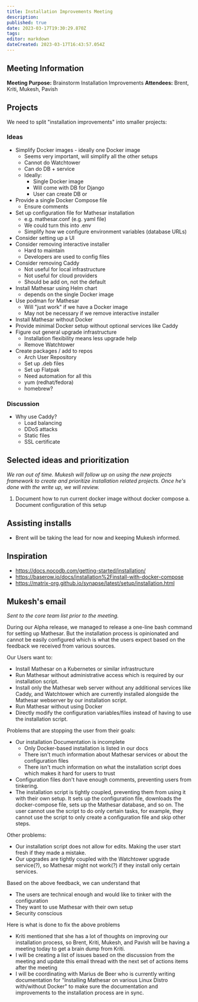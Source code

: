 ```yaml
---
title: Installation Improvements Meeting
description: 
published: true
date: 2023-03-17T19:30:29.870Z
tags: 
editor: markdown
dateCreated: 2023-03-17T16:43:57.054Z
---
```


## Meeting Information
**Meeting Purpose:** Brainstorm Installation Improvements
**Attendees:** Brent, Kriti, Mukesh, Pavish


## Projects
We need to split "installation improvements" into smaller projects:

### Ideas
- Simplify Docker images - ideally one Docker image
    - Seems very important, will simplify all the other setups
    - Cannot do Watchtower
    - Can do DB + service
    - Ideally:
        - Single Docker image
        - Will come with DB for Django
        - User can create DB or 
- Provide a single Docker Compose file 
    - Ensure comments
- Set up configuration file for Mathesar installation
    - e.g. mathesar.conf (e.g. yaml file)
    - We could turn this into .env
    - Simplify how we configure environment variables (database URLs)
- Consider setting up a UI
- Consider removing interactive installer
    - Hard to maintain
    - Developers are used to config files
- Consider removing Caddy
    - Not useful for local infrastructure
    - Not useful for cloud providers
    - Should be add on, not the default
- Install Mathesar using Helm chart
    - depends on the single Docker image
- Use podman for Mathesar
    - Will "just work" if we have a Docker image
    - May not be necessary if we remove interactive installer
- Install Mathesar without Docker
- Provide minimal Docker setup without optional services like Caddy
- Figure out general upgrade infrastructure
    - Installation flexibility means less upgrade help
    - Remove Watchtower
- Create packages / add to repos
    - Arch User Repository
    - Set up .deb files
    - Set up Flatpak
    - Need automation for all this
    - yum (redhat/fedora)
    - homebrew?

### Discussion
- Why use Caddy?
    - Load balancing
    - DDoS attacks
    - Static files
    - SSL certificate

## Selected ideas and prioritization
*We ran out of time. Mukesh will follow up on using the new projects framework to create and prioritize installation related projects. Once he's done with the write up, we will review.*

1. Document how to run current docker image without docker compose
    a. Document configuration of this setup

## Assisting installs
- Brent will be taking the lead for now and keeping Mukesh informed.

## Inspiration
- https://docs.nocodb.com/getting-started/installation/
- https://baserow.io/docs/installation%2Finstall-with-docker-compose
- https://matrix-org.github.io/synapse/latest/setup/installation.html

## Mukesh's email
*Sent to the core team list prior to the meeting.*

During our Alpha release, we managed to release a one-line bash command for setting up Mathesar. But the installation process is opinionated and cannot be easily configured which is what the users expect based on the feedback we received from various sources.

Our Users want to:
- Install Mathesar on a Kubernetes or similar infrastructure
- Run Mathesar without administrative access which is required by our installation script.
- Install only the Mathesar web server without any additional services like Caddy, and Watchtower which are currently installed alongside the Mathesar webserver by our installation script.
- Run Mathesar without using Docker
- Directly modify the configuration variables/files instead of having to use the installation script.

Problems that are stopping the user from their goals:
- Our installation Documentation is incomplete
  - Only Docker-based installation is listed in our docs
  - There isn't much information about Mathesar services or about the configuration files
  - There isn't much information on what the installation script does which makes it hard for users to trust
- Configuration files don't have enough comments, preventing users from tinkering.
- The installation script is tightly coupled, preventing them from using it with their own setup. It sets up the configuration file, downloads the docker-compose file, sets up the Mathesar database, and so on. The user cannot use the script to do only certain tasks, for example, they cannot use the script to only create a configuration file and skip other steps.

Other problems:
- Our installation script does not allow for edits. Making the user start fresh if they made a mistake.
- Our upgrades are tightly coupled with the Watchtower upgrade service(?), so Mathesar might not work(?) if they install only certain services.

Based on the above feedback, we can understand that
- The users are technical enough and would like to tinker with the configuration
- They want to use Mathesar with their own setup
- Security conscious

Here is what is done to fix the above problems
- Kriti mentioned that she has a lot of thoughts on improving our installation process, so Brent, Kriti, Mukesh, and Pavish will be having a meeting today to get a brain dump from Kriti.
- I will be creating a list of issues based on the discussion from the meeting and update this email thread with the next set of actions items after the meeting
- I will be coordinating with Marius de Beer who is currently writing documentation for "Installing Mathesar on various Linux Distro with/without Docker" to make sure the documentation and improvements to the installation process are in sync. 

